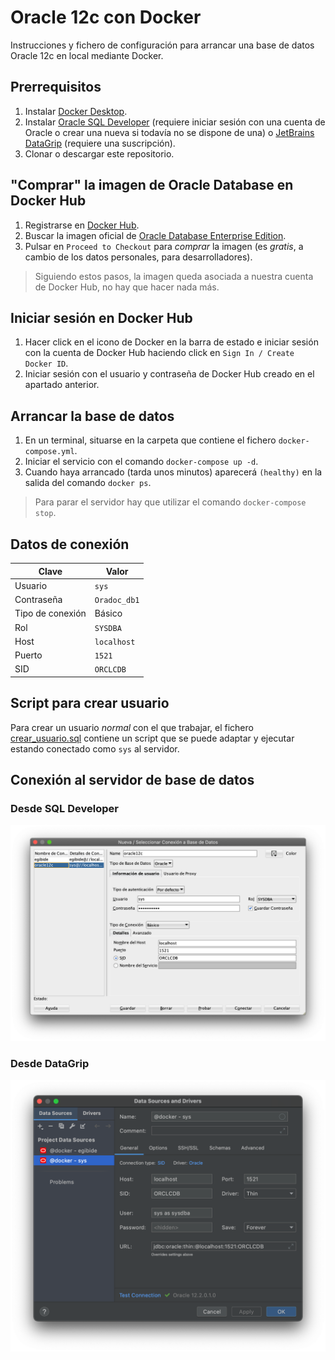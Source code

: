 # Oracle 12c con Docker

Instrucciones y fichero de configuración para arrancar una base de datos Oracle 12c en local mediante Docker.

## Prerrequisitos

1. Instalar [Docker Desktop](https://www.docker.com/products/docker-desktop).
2. Instalar [Oracle SQL Developer](https://www.oracle.com/es/database/technologies/appdev/sql-developer.html) (requiere
   iniciar sesión con una cuenta de Oracle o crear una nueva si todavía no se dispone de una)
   o [JetBrains DataGrip](https://www.jetbrains.com/es-es/datagrip/) (requiere una suscripción).
3. Clonar o descargar este repositorio.

## "Comprar" la imagen de Oracle Database en Docker Hub

1. Registrarse en [Docker Hub](https://hub.docker.com).
2. Buscar la imagen oficial
   de [Oracle Database Enterprise Edition](https://hub.docker.com/_/oracle-database-enterprise-edition).
3. Pulsar en `Proceed to Checkout` para _comprar_ la imagen (es _gratis_, a cambio de los datos personales, para
   desarrolladores).

> Siguiendo estos pasos, la imagen queda asociada a nuestra cuenta de Docker Hub, no hay que hacer nada más.

## Iniciar sesión en Docker Hub

1. Hacer click en el icono de Docker en la barra de estado e iniciar sesión con la cuenta de Docker Hub haciendo click
   en `Sign In / Create Docker ID`.
2. Iniciar sesión con el usuario y contraseña de Docker Hub creado en el apartado anterior.

## Arrancar la base de datos

1. En un terminal, situarse en la carpeta que contiene el fichero `docker-compose.yml`.
2. Iniciar el servicio con el comando `docker-compose up -d`.
3. Cuando haya arrancado (tarda unos minutos) aparecerá `(healthy)` en la salida del comando `docker ps`.

> Para parar el servidor hay que utilizar el comando `docker-compose stop`.

## Datos de conexión

| Clave | Valor |
|---|---|
| Usuario | `sys` |
| Contraseña | `Oradoc_db1` |
| Tipo de conexión | Básico |
| Rol | `SYSDBA` |
| Host | `localhost` |
| Puerto | `1521` |
| SID | `ORCLCDB` |

## Script para crear usuario

Para crear un usuario _normal_ con el que trabajar, el fichero [crear_usuario.sql](crear_usuario.sql) contiene un script
que se puede adaptar y ejecutar estando conectado como `sys` al servidor.

## Conexión al servidor de base de datos

### Desde SQL Developer

![](conexion.png)

### Desde DataGrip

![](datagrip.png)
